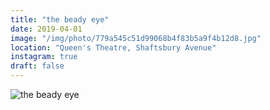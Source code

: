 ```yaml
---
title: "the beady eye"
date: 2019-04-01
image: "/img/photo/779a545c51d99068b4f83b5a9f4b12d8.jpg"
location: "Queen's Theatre, Shaftsbury Avenue"
instagram: true
draft: false
---
```


![the beady eye](/img/photo/779a545c51d99068b4f83b5a9f4b12d8.jpg)
